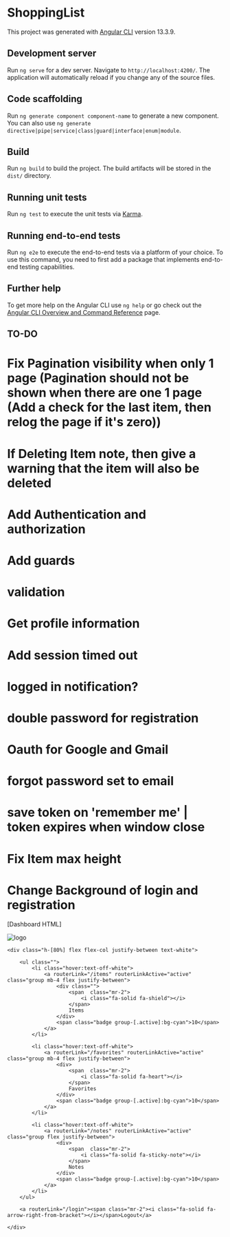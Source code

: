 # ShoppingList

This project was generated with [Angular CLI](https://github.com/angular/angular-cli) version 13.3.9.

## Development server

Run `ng serve` for a dev server. Navigate to `http://localhost:4200/`. The application will automatically reload if you change any of the source files.

## Code scaffolding

Run `ng generate component component-name` to generate a new component. You can also use `ng generate directive|pipe|service|class|guard|interface|enum|module`.

## Build

Run `ng build` to build the project. The build artifacts will be stored in the `dist/` directory.

## Running unit tests

Run `ng test` to execute the unit tests via [Karma](https://karma-runner.github.io).

## Running end-to-end tests

Run `ng e2e` to execute the end-to-end tests via a platform of your choice. To use this command, you need to first add a package that implements end-to-end testing capabilities.

## Further help

To get more help on the Angular CLI use `ng help` or go check out the [Angular CLI Overview and Command Reference](https://angular.io/cli) page.


## TO-DO

# Fix Pagination visibility when only 1 page (Pagination should not be shown when there are one 1 page (Add a check for the last item, then relog the page if it's zero))

# If Deleting Item note, then give a warning that the item will also be deleted

# Add Authentication and authorization

# Add guards

# validation

# Get profile information

# Add session timed out

# logged in notification?

# double password for registration

# Oauth for Google and Gmail

# forgot password set to email

# save token on 'remember me' | token expires when window close

# Fix Item max height

# Change Background of login and registration












[Dashboard HTML]
<aside class="h-screen bg-dark-gray w-[200px] fixed p-8">
    <div class="mb-8 border-b-[1px] border-opacity-30 border-off-white w-full">
        <img src="assets/images/logos/safe-secret.png" alt="logo" class="w-24 mb-2" />
    </div>


    <div class="h-[80%] flex flex-col justify-between text-white">

        <ul class="">
            <li class="hover:text-off-white">
                <a routerLink="/items" routerLinkActive="active" class="group mb-4 flex justify-between">
                    <div class="">
                        <span  class="mr-2">
                            <i class="fa-solid fa-shield"></i>
                        </span>
                        Items
                    </div>
                    <span class="badge group-[.active]:bg-cyan">10</span>
                </a>
            </li>
            
            <li class="hover:text-off-white">
                <a routerLink="/favorites" routerLinkActive="active" class="group mb-4 flex justify-between">
                    <div>
                        <span  class="mr-2">
                            <i class="fa-solid fa-heart"></i>
                        </span>                    
                        Favorites
                    </div>
                    <span class="badge group-[.active]:bg-cyan">10</span>
                </a>
            </li>
    
            <li class="hover:text-off-white">
                <a routerLink="/notes" routerLinkActive="active" class="group flex justify-between">
                    <div>
                        <span  class="mr-2">
                            <i class="fa-solid fa-sticky-note"></i>
                        </span>
                        Notes
                    </div>
                    <span class="badge group-[.active]:bg-cyan">10</span>
                </a>            
            </li>
        </ul>

        <a routerLink="/login"><span class="mr-2"><i class="fa-solid fa-arrow-right-from-bracket"></i></span>Logout</a>

    </div>
</aside>